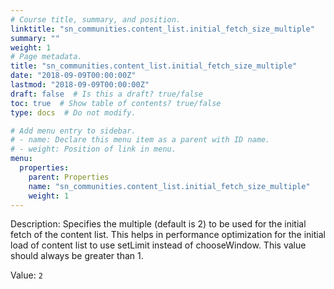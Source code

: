 ```yaml
---
# Course title, summary, and position.
linktitle: "sn_communities.content_list.initial_fetch_size_multiple"
summary: ""
weight: 1
# Page metadata.
title: "sn_communities.content_list.initial_fetch_size_multiple"
date: "2018-09-09T00:00:00Z"
lastmod: "2018-09-09T00:00:00Z"
draft: false  # Is this a draft? true/false
toc: true  # Show table of contents? true/false
type: docs  # Do not modify.

# Add menu entry to sidebar.
# - name: Declare this menu item as a parent with ID name.
# - weight: Position of link in menu.
menu:
  properties:
    parent: Properties
    name: "sn_communities.content_list.initial_fetch_size_multiple"
    weight: 1
---
```


Description: Specifies the multiple (default is 2) to be used for the initial fetch of the content list. This helps in performance optimization for the initial load of content list to use setLimit instead of chooseWindow. This value should always be greater than 1.


Value: `2`